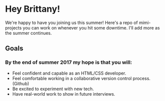 # Hey Brittany!

We're happy to have you joining us this summer! Here's a repo of mimi-projects you can work on whenever you hit some downtime. I'll add more as the summer continues.


## Goals

### By the end of summer 2017 my hope is that you will:

  * Feel confident and capable as an HTML/CSS developer.
  * Feel comfortable working in a collaborative version control process. (Github)
  * Be excited to experiment with new tech.
  * Have real-world work to show in future interviews.
